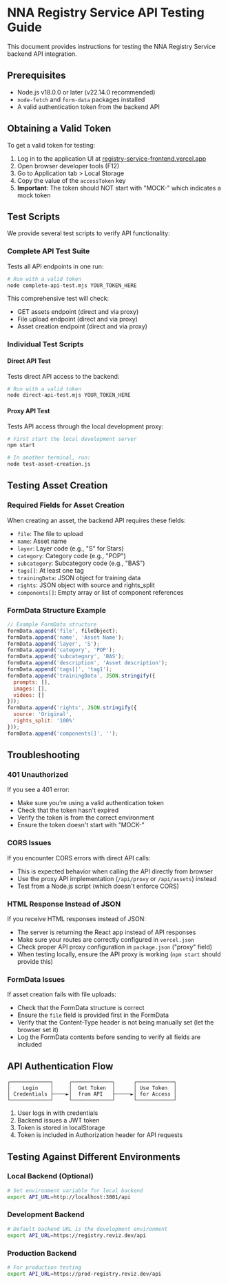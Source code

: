 # NNA Registry Service API Testing Guide

This document provides instructions for testing the NNA Registry Service backend API integration.

## Prerequisites

- Node.js v18.0.0 or later (v22.14.0 recommended)
- `node-fetch` and `form-data` packages installed
- A valid authentication token from the backend API

## Obtaining a Valid Token

To get a valid token for testing:

1. Log in to the application UI at [registry-service-frontend.vercel.app](https://registry-service-frontend.vercel.app)
2. Open browser developer tools (F12)
3. Go to Application tab > Local Storage
4. Copy the value of the `accessToken` key
5. **Important**: The token should NOT start with "MOCK-" which indicates a mock token

## Test Scripts

We provide several test scripts to verify API functionality:

### Complete API Test Suite

Tests all API endpoints in one run:

```bash
# Run with a valid token
node complete-api-test.mjs YOUR_TOKEN_HERE
```

This comprehensive test will check:
- GET assets endpoint (direct and via proxy)
- File upload endpoint (direct and via proxy) 
- Asset creation endpoint (direct and via proxy)

### Individual Test Scripts

#### Direct API Test

Tests direct API access to the backend:

```bash
# Run with a valid token
node direct-api-test.mjs YOUR_TOKEN_HERE
```

#### Proxy API Test

Tests API access through the local development proxy:

```bash
# First start the local development server
npm start

# In another terminal, run:
node test-asset-creation.js
```

## Testing Asset Creation

### Required Fields for Asset Creation

When creating an asset, the backend API requires these fields:

- `file`: The file to upload
- `name`: Asset name
- `layer`: Layer code (e.g., "S" for Stars)
- `category`: Category code (e.g., "POP")
- `subcategory`: Subcategory code (e.g., "BAS")
- `tags[]`: At least one tag
- `trainingData`: JSON object for training data
- `rights`: JSON object with source and rights_split
- `components[]`: Empty array or list of component references

### FormData Structure Example

```javascript
// Example FormData structure
formData.append('file', fileObject);
formData.append('name', 'Asset Name');
formData.append('layer', 'S');
formData.append('category', 'POP');
formData.append('subcategory', 'BAS');
formData.append('description', 'Asset description');
formData.append('tags[]', 'tag1');
formData.append('trainingData', JSON.stringify({
  prompts: [],
  images: [],
  videos: []
}));
formData.append('rights', JSON.stringify({
  source: 'Original',
  rights_split: '100%'
}));
formData.append('components[]', '');
```

## Troubleshooting

### 401 Unauthorized

If you see a 401 error:
- Make sure you're using a valid authentication token
- Check that the token hasn't expired
- Verify the token is from the correct environment
- Ensure the token doesn't start with "MOCK-"

### CORS Issues

If you encounter CORS errors with direct API calls:
- This is expected behavior when calling the API directly from browser
- Use the proxy API implementation (`/api/proxy` or `/api/assets`) instead
- Test from a Node.js script (which doesn't enforce CORS)

### HTML Response Instead of JSON

If you receive HTML responses instead of JSON:
- The server is returning the React app instead of API responses
- Make sure your routes are correctly configured in `vercel.json`
- Check proper API proxy configuration in `package.json` ("proxy" field)
- When testing locally, ensure the API proxy is working (`npm start` should provide this)

### FormData Issues

If asset creation fails with file uploads:
- Check that the FormData structure is correct
- Ensure the `file` field is provided first in the FormData
- Verify that the Content-Type header is not being manually set (let the browser set it)
- Log the FormData contents before sending to verify all fields are included

## API Authentication Flow

```
┌─────────────┐     ┌─────────────┐      ┌────────────┐
│    Login    │     │  Get Token  │      │ Use Token  │
│ Credentials ├────►│  from API   ├─────►│ for Access │
└─────────────┘     └─────────────┘      └────────────┘
```

1. User logs in with credentials
2. Backend issues a JWT token
3. Token is stored in localStorage
4. Token is included in Authorization header for API requests

## Testing Against Different Environments

### Local Backend (Optional)

```bash
# Set environment variable for local backend
export API_URL=http://localhost:3001/api
```

### Development Backend

```bash
# Default backend URL is the development environment
export API_URL=https://registry.reviz.dev/api
```

### Production Backend

```bash
# For production testing
export API_URL=https://prod-registry.reviz.dev/api
```